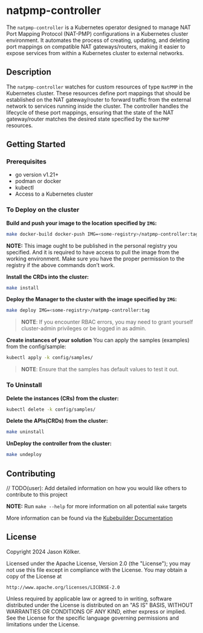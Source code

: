 # natpmp-controller
The `natpmp-controller` is a Kubernetes operator designed to manage NAT Port
Mapping Protocol (NAT-PMP) configurations in a Kubernetes cluster environment.
It automates the process of creating, updating, and deleting port mappings on
compatible NAT gateways/routers, making it easier to expose services from
within a Kubernetes cluster to external networks.

## Description
The `natpmp-controller` watches for custom resources of type `NatPMP` in the
Kubernetes cluster. These resources define port mappings that should be
established on the NAT gateway/router to forward traffic from the external
network to services running inside the cluster. The controller handles the
lifecycle of these port mappings, ensuring that the state of the NAT
gateway/router matches the desired state specified by the `NatPMP` resources.

## Getting Started

### Prerequisites
- go version v1.21+
- podman or docker
- kubectl
- Access to a Kubernetes cluster

### To Deploy on the cluster
**Build and push your image to the location specified by `IMG`:**

```sh
make docker-build docker-push IMG=<some-registry>/natpmp-controller:tag
```

**NOTE:** This image ought to be published in the personal registry you
specified. And it is required to have access to pull the image from the
working environment. Make sure you have the proper permission to the registry
if the above commands don’t work.

**Install the CRDs into the cluster:**

```sh
make install
```

**Deploy the Manager to the cluster with the image specified by `IMG`:**

```sh
make deploy IMG=<some-registry>/natpmp-controller:tag
```

> **NOTE**: If you encounter RBAC errors, you may need to grant yourself cluster-admin
privileges or be logged in as admin.

**Create instances of your solution**
You can apply the samples (examples) from the config/sample:

```sh
kubectl apply -k config/samples/
```

>**NOTE**: Ensure that the samples has default values to test it out.

### To Uninstall
**Delete the instances (CRs) from the cluster:**

```sh
kubectl delete -k config/samples/
```

**Delete the APIs(CRDs) from the cluster:**

```sh
make uninstall
```

**UnDeploy the controller from the cluster:**

```sh
make undeploy
```

## Contributing
// TODO(user): Add detailed information on how you would like others to contribute to this project

**NOTE:** Run `make --help` for more information on all potential `make` targets

More information can be found via the [Kubebuilder Documentation](https://book.kubebuilder.io/introduction.html)

## License

Copyright 2024 Jason Kölker.

Licensed under the Apache License, Version 2.0 (the "License");
you may not use this file except in compliance with the License.
You may obtain a copy of the License at

    http://www.apache.org/licenses/LICENSE-2.0

Unless required by applicable law or agreed to in writing, software
distributed under the License is distributed on an "AS IS" BASIS,
WITHOUT WARRANTIES OR CONDITIONS OF ANY KIND, either express or implied.
See the License for the specific language governing permissions and
limitations under the License.

